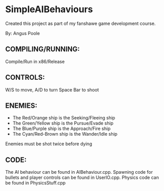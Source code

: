 # SimpleAIBehaviours
Created this project as part of my fanshawe game development course.

By: Angus Poole

## COMPILING/RUNNING:
Compile/Run in x86/Release

## CONTROLS:
W/S to move, A/D to turn
Space Bar to shoot

## ENEMIES:
- The Red/Orange ship is the Seeking/Fleeing ship
- The Green/Yellow ship is the Pursue/Evade ship
- The Blue/Purple ship is the Approach/Fire ship
- The Cyan/Red-Brown ship is the Wander/Idle ship

Enemies must be shot twice before dying

## CODE:
The AI behaviour can be found in AIBehaviour.cpp.
Spawning code for bullets and player controls can be found in UserIO.cpp.
Physics code can be found in PhysicsStuff.cpp